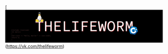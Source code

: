 [![Header](https://github.com/TheLifeWorm/thelifeworm/blob/master/assets/header.png)(https://vk.com/thelifeworm)
